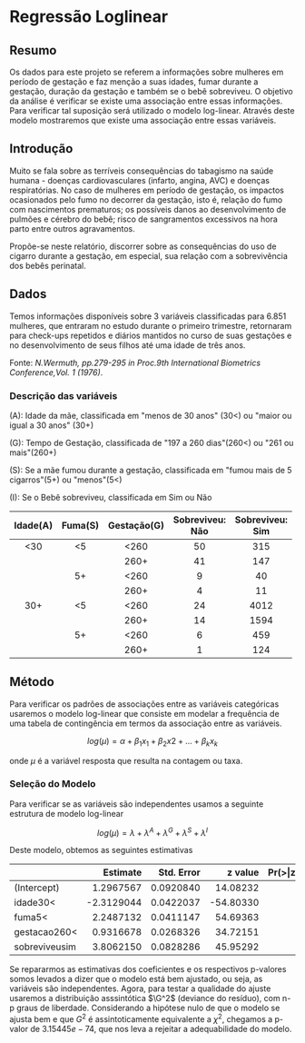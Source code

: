# Regressão Loglinear

## Resumo

Os dados para este projeto se referem a informações sobre mulheres
em período de gestação e faz menção a suas idades, fumar durante a gestação,
duração da gestação e também se o bebê sobreviveu. O objetivo da análise é verificar
se existe uma associação entre essas informações. Para verificar tal suposição será
utilizado o modelo log-linear. Através deste modelo mostraremos que existe uma
associação entre essas variáveis.

## Introdução

Muito se fala sobre as terríveis consequências do tabagismo na saúde
humana - doenças cardiovasculares (infarto, angina, AVC) e doenças
respiratórias. No caso de mulheres em período de gestação, os impactos ocasionados
pelo fumo no decorrer da gestação, isto é, relação do fumo com nascimentos prematuros;
os possíveis danos ao desenvolvimento de pulmões e cérebro do bebê; risco de
sangramentos excessivos na hora parto entre outros agravamentos.

Propõe-se neste relatório, discorrer sobre as consequências do uso de cigarro
durante a gestação, em especial, sua relação com a sobrevivência
dos bebês perinatal.

## Dados

Temos informações disponíveis sobre 3 variáveis classificadas para 6.851 mulheres,
que entraram no estudo durante o primeiro trimestre, retornaram para check-ups
repetidos e diários mantidos no curso de suas gestações e no desenvolvimento de
seus filhos até uma idade de três anos.

Fonte: *N.Wermuth, pp.279-295 in Proc.9th International Biometrics Conference,Vol. 1
(1976)*.

### Descrição das variáveis

 (A): Idade da mãe, classificada em "menos de 30 anos" (30<) ou "maior ou igual a 30 anos" (30+)
 
 (G): Tempo de Gestação, classificada de "197 a 260 dias"(260<) ou "261 ou mais"(260+)
 
 (S): Se a mãe fumou durante a gestação, classificada em "fumou mais de 5 cigarros"(5+) ou "menos"(5<)  
 
 (I): Se o Bebê sobreviveu, classificada em Sim ou Não


| Idade(A) | Fuma(S) | Gestação(G) | Sobreviveu:<br>Não | Sobreviveu:<br>Sim |
|:--------:|:-------:|:-----------:|:------------------:|:------------------:|
|    <30   |    <5   |     <260    |         50         |         315        |
|          |         |     260+    |         41         |         147        |
|          |    5+   |     <260    |          9         |         40         |
|          |         |     260+    |          4         |         11         |
|    30+   |    <5   |     <260    |         24         |        4012        |
|          |         |     260+    |         14         |        1594        |
|          |    5+   |     <260    |          6         |         459        |
|          |         |     260+    |          1         |         124        |

## Método

Para verificar os padrões de associações entre as variáveis categóricas usaremos
o modelo log-linear que consiste em modelar a frequência de uma tabela de contingência
em termos da associação entre as variáveis.

$$log(\mu) = \alpha + \beta_1x_1 + \beta_2x2 + ... + \beta_kx_k$$

onde $\mu$ é a variável resposta que resulta na contagem ou taxa.

### Seleção do Modelo

Para verificar se as variáveis são independentes usamos a seguinte estrutura de
modelo log-linear

$$log(\mu) = \lambda + \lambda^A + \lambda^G + \lambda^S + \lambda^I$$

Deste modelo, obtemos as seguintes estimativas

|              |   Estimate| Std. Error|   z value| Pr(>\|z\|)          |
|:-------------|----------:|----------:|---------:|------------------:|
|(Intercept)   |  1.2967567|  0.0920840|  14.08232|                  0|
|idade30<      | -2.3129044|  0.0422037| -54.80330|                  0|
|fuma5<        |  2.2487132|  0.0411147|  54.69363|                  0|
|gestacao260<  |  0.9316678|  0.0268326|  34.72151|                  0|
|sobreviveusim |  3.8062150|  0.0828286|  45.95292|                  0|

Se repararmos as estimativas dos coeficientes e os respectivos p-valores
somos levados a dizer que o modelo está bem ajustado, ou seja, as variáveis são
independentes. Agora, para testar a qualidade do ajuste usaremos a distribuição
asssintótica $\G^2$ (deviance do resíduo), com n-p graus de liberdade. Considerando
a hipótese nulo de que o modelo se ajusta bem e que $G^2$ é assintoticamente
equivalente a $\chi^2$, chegamos a p-valor de $3.15445e-74$, que nos leva a rejeitar
a adequabilidade do modelo.

